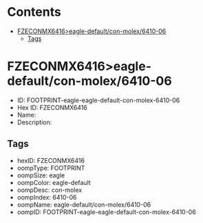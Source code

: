 



Contents
========

* [FZECONMX6416>eagle-default/con-molex/6410-06](#fzeconmx6416eagle-defaultcon-molex6410-06)
	* [Tags](#tags)

# FZECONMX6416>eagle-default/con-molex/6410-06

- ID: FOOTPRINT-eagle-eagle-default-con-molex-6410-06
- Hex ID: FZECONMX6416
- Name: 
- Description: 

## Tags

- hexID: FZECONMX6416
- oompType: FOOTPRINT
- oompSize: eagle
- oompColor: eagle-default
- oompDesc: con-molex
- oompIndex: 6410-06
- oompName: eagle-default/con-molex/6410-06
- oompID: FOOTPRINT-eagle-eagle-default-con-molex-6410-06
